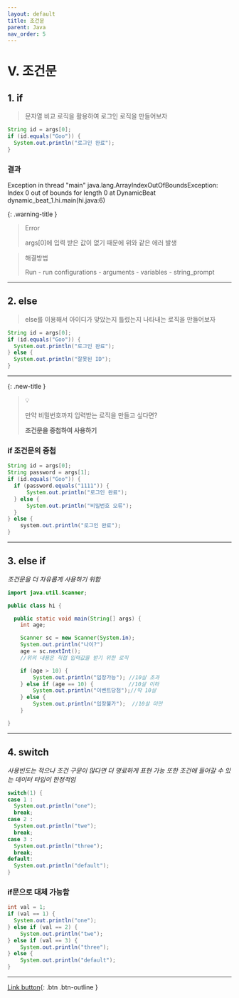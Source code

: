 ```yaml
---
layout: default
title: 조건문
parent: Java
nav_order: 5
---
```


# V. 조건문

## 1. if

> 문자열 비교 로직을 활용하여 로그인 로직을 만들어보자

```java
String id = args[0];
if (id.equals("Goo")) {
  System.out.println("로그인 완료");
} 
```

### 결과

<div class="code-example" markdown="1">
Exception in thread "main" java.lang.ArrayIndexOutOfBoundsException:
Index 0 out of bounds for length 0 at DynamicBeat dynamic_beat_1.hi.main(hi.java:6)
</div>

{: .warning-title }
> Error
> 
> args[0]에 입력 받은 값이 없기 때문에 위와 같은 에러 발생

> 해결방법
>
> Run - run configurations - arguments - variables - string_prompt

---

## 2. else

> else를 이용해서 아이디가 맞았는지 틀렸는지 나타내는 로직을 만들어보자

```java
String id = args[0];
if (id.equals("Goo")) {
  System.out.println("로그인 완료");
} else {
  System.out.println("잘못된 ID");
}
```
---

{: .new-title }
> 💡
>
> 만약 비밀번호까지 입력받는 로직을 만들고 싶다면?
>
> **조건문을 중첩하여 사용하기**

### if 조건문의 중첩

```java
String id = args[0];
String password = args[1];
if (id.equals("Goo")) {
  if (password.equals("1111")) {
	  System.out.println("로그인 완료");
  } else {
	  System.out.println("비밀번호 오류");
  }
} else {
    system.out.println("로그인 완료");
}
```

---

## 3. else if
_조건문을 더 자유롭게 사용하기 위함_

```java
import java.util.Scanner;

public class hi {

  public static void main(String[] args) {
    int age;

	Scanner sc = new Scanner(System.in);
	System.out.println("나이?")
	age = sc.nextInt(); 
	//위의 내용은 직접 입력값을 받기 위한 로직

	if (age > 10) {
		System.out.println("입장가능"); //10살 초과
	} else if (age == 10) {			  //10살 이하
		System.out.println("이벤트당첨");//딱 10살
	} else {
		System.out.println("입장불가");  //10살 미만
	}

}
```

---

## 4. switch

_사용빈도는 적으나 조건 구문이 많다면 더 명료하게 표현 가능_
_또한 조건에 들어갈 수 있는 데이터 타입이 한정적임_

```java
switch(1) {
case 1 :
  System.out.println("one");
  break;
case 2 : 
  System.out.println("twe");
  break;
case 3 : 
  System.out.println("three");
  break;
default:
  System.out.println("default");
}
```
### if문으로 대체 가능함

```java
int val = 1;
if (val == 1) {
  System.out.println("one");
} else if (val == 2) {
	System.out.println("twe");
} else if (val == 3) {
 	System.out.println("three");
} else {
    System.out.println("default");
}
```

---

[Link button](https://opentutorials.org/course/1223/5335){: .btn .btn-outline }